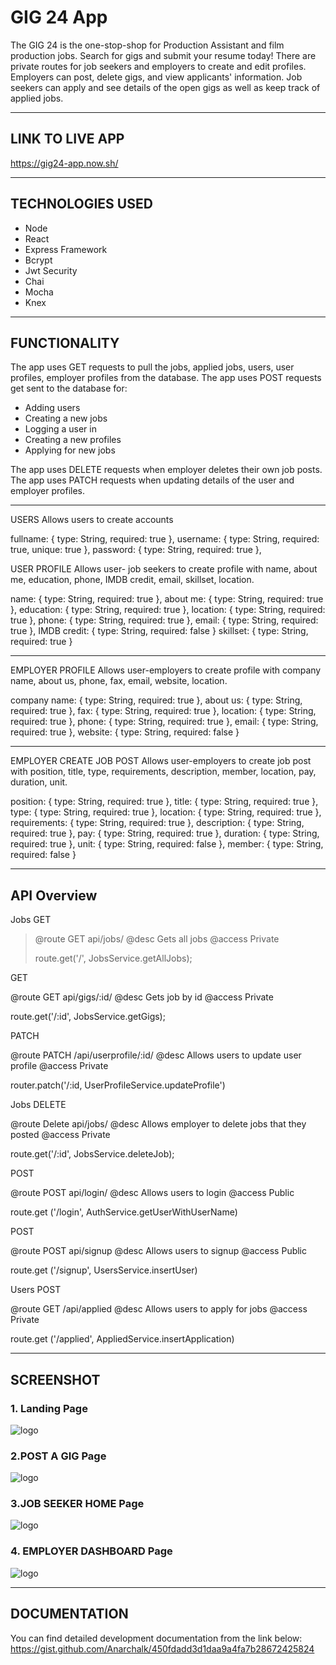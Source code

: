 # GIG 24 App

The GIG 24 is the one-stop-shop for Production Assistant and film production jobs. Search for gigs and submit your resume today! There are private routes for job seekers and employers to create and edit profiles. Employers can post, delete gigs, and view applicants' information. Job seekers can apply and see details of the open gigs as well as keep track of applied jobs.

* * *

## LINK TO LIVE APP

https://gig24-app.now.sh/


***

## TECHNOLOGIES USED

* Node
* React
* Express Framework
* Bcrypt
* Jwt Security
* Chai
* Mocha
* Knex

***

## FUNCTIONALITY

The app uses GET requests to pull the jobs, applied jobs, users, user profiles, employer profiles from the database. 
The app uses POST requests get sent to the database for:

  - Adding users 
  - Creating a new jobs 
  - Logging a user in 
  - Creating a new profiles
  - Applying for new jobs
 
The app uses DELETE requests when employer deletes their own job posts. 
The app uses PATCH requests when updating details of the user and employer profiles.

***

USERS
Allows users to create accounts

  fullname: { type: String, required: true },
  username: { type: String, required: true, unique: true },
  password: { type: String, required: true },


USER PROFILE
Allows user- job seekers to create profile with name, about me, education, phone, IMDB credit, email, skillset, location.

  name: { type: String, required: true },
  about me: { type: String, required: true },
  education: { type: String, required: true },
  location: { type: String, required: true },
  phone: { type: String, required: true },
  email: { type: String, required: true },
  IMDB credit: { type: String, required: false }
  skillset: { type: String, required: true }

***

EMPLOYER PROFILE
Allows user-employers to create profile with company name, about us, phone, fax, email, website, location.

  company name: { type: String, required: true },
  about us: { type: String, required: true },
  fax: { type: String, required: true },
  location: { type: String, required: true },
  phone: { type: String, required: true },
  email: { type: String, required: true },
  website: { type: String, required: false }

***

EMPLOYER CREATE JOB POST
Allows user-employers to create job post with position, title, type, requirements, description, member, location, pay, duration, unit.

  position: { type: String, required: true },
  title: { type: String, required: true },
  type: { type: String, required: true },
  location: { type: String, required: true },
  requirements: { type: String, required: true },
  description: { type: String, required: true },
  pay: { type: String, required: true },
  duration: { type: String, required: true },
  unit: { type: String, required: false },
  member: { type: String, required: false }

***

## API Overview

Jobs
GET
<blockquote>
@route   GET api/jobs/
@desc    Gets all jobs 
@access  Private

route.get('/', JobsService.getAllJobs);
</blockquote>

GET 

@route   GET api/gigs/:id/
@desc    Gets job by id
@access  Private

route.get('/:id', JobsService.getGigs);

PATCH

@route   PATCH /api/userprofile/:id/
@desc    Allows users to update user profile
@access  Private

router.patch('/:id, UserProfileService.updateProfile')

Jobs
DELETE

@route   Delete api/jobs/
@desc    Allows employer to delete jobs that they posted
@access  Private

route.get('/:id',  JobsService.deleteJob);

POST

@route   POST api/login/
@desc    Allows users to login
@access  Public

route.get ('/login', AuthService.getUserWithUserName)

POST

@route   POST api/signup
@desc    Allows users to signup
@access  Public

route.get ('/signup', UsersService.insertUser)

Users
POST

@route   GET /api/applied
@desc    Allows users to apply for jobs
@access  Private

route.get ('/applied', AppliedService.insertApplication)

***

## SCREENSHOT

### 1. Landing Page

![logo](https://raw.githubusercontent.com/Anarchalk/gig24-client/master/screenshots/landing.JPG "Landing Page")

### 2.POST A GIG Page

![logo](https://raw.githubusercontent.com/Anarchalk/gig24-client/master/screenshots/postgig.JPG "Post a gig Page")

### 3.JOB SEEKER HOME Page
![logo](https://raw.githubusercontent.com/Anarchalk/gig24-client/master/screenshots/jshome.JPG "Job Seeker home view")

### 4. EMPLOYER DASHBOARD Page

![logo](https://raw.githubusercontent.com/Anarchalk/gig24-client/master/screenshots/employer-dash.JPG "Employer Dashboard")

***

## DOCUMENTATION
You can find detailed development documentation from the link below:
https://gist.github.com/Anarchalk/450fdadd3d1daa9a4fa7b28672425824
